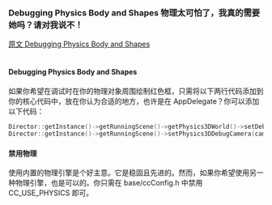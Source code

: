 ### Debugging Physics Body and Shapes  物理太可怕了，我真的需要她吗？请对我说不！
[原文 Debugging Physics Body and Shapes](https://docs.cocos2d-x.org/cocos2d-x/v4/en/physics/debugging.html) 
<br>
<br>

#### Debugging Physics Body and Shapes
如果你希望在调试时在你的物理对象周围绘制红色框，只需将以下两行代码添加到你的核心代码中，放在你认为合适的地方，也许是在 AppDelegate？你可以添加以下代码：

```cpp
Director::getInstance()->getRunningScene()->getPhysics3DWorld()->setDebugDrawEnable(true);
Director::getInstance()->getRunningScene()->setPhysics3DDebugCamera(cameraObject);
```

#### 禁用物理
使用内置的物理引擎是个好主意。它是稳固且先进的。然而，如果你希望使用另一种物理引擎，也是可以的。你只需在 base/ccConfig.h 中禁用 CC_USE_PHYSICS 即可。